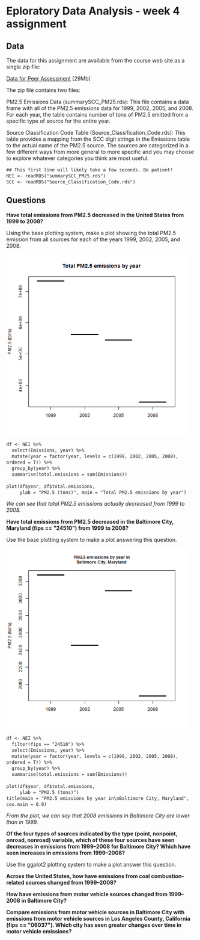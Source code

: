 # Eploratory Data Analysis - week 4 assignment

## Data

The data for this assignment are available from the course web site as a single 
zip file:

[Data for Peer Assessment][1] [29Mb]

The zip file contains two files:

PM2.5 Emissions Data (summarySCC_PM25.rds): This file contains a data frame with
all of the PM2.5 emissions data for 1999, 2002, 2005, and 2008. For each year,
the table contains number of tons of PM2.5 emitted from a specific type of
source for the entire year.

Source Classification Code Table (Source_Classification_Code.rds): This table
provides a mapping from the SCC digit strings in the Emissions table to the
actual name of the PM2.5 source. The sources are categorized in a few different
ways from more general to more specific and you may choose to explore whatever
categories you think are most useful.

```
## This first line will likely take a few seconds. Be patient!
NEI <- readRDS("summarySCC_PM25.rds")
SCC <- readRDS("Source_Classification_Code.rds")
```

## Questions

**Have total emissions from PM2.5 decreased in the United States from 1999 to 2008?**

Using the base plotting system, make a plot showing the total PM2.5
emission from all sources for each of the years 1999, 2002, 2005, and 2008.

![Total PM2.5 emissions by year](plot1.png)

```
df <- NEI %>%
  select(Emissions, year) %>%
  mutate(year = factor(year, levels = c(1999, 2002, 2005, 2008), ordered = T)) %>%
  group_by(year) %>%
  summarise(total.emissions = sum(Emissions))

plot(df$year, df$total.emissions,
     ylab = "PM2.5 (tons)", main = "Total PM2.5 emissions by year")
```

*We can see that total PM2.5 emissions actually decreased from 1999 to 2008.*

**Have total emissions from PM2.5 decreased in the Baltimore City, Maryland (fips == "24510") from 1999 to 2008?**

Use the base plotting system to make a plot answering this question.

![PM2.5 emissions by year in Baltimore City, Maryland](plot2.png)

```
df <- NEI %>%
  filter(fips == "24510") %>%
  select(Emissions, year) %>%
  mutate(year = factor(year, levels = c(1999, 2002, 2005, 2008), ordered = T)) %>%
  group_by(year) %>%
  summarise(total.emissions = sum(Emissions))

plot(df$year, df$total.emissions,
     ylab = "PM2.5 (tons)")
title(main = "PM2.5 emissions by year in\nBaltimore City, Maryland", cex.main = 0.9)
```

*From the plot, we can say that 2008 emissions in Baltimore City are lower than in 1999.*

**Of the four types of sources indicated by the type (point, nonpoint, onroad, nonroad) variable, which of these four sources have seen decreases in emissions from 1999–2008 for Baltimore City? Which have seen increases in emissions from 1999–2008?**

Use the ggplot2 plotting system to make a plot answer this question.



**Across the United States, how have emissions from coal combustion-related sources changed from 1999–2008?**

**How have emissions from motor vehicle sources changed from 1999–2008 in Baltimore City?**

**Compare emissions from motor vehicle sources in Baltimore City with emissions from motor vehicle sources in Los Angeles County, California (fips == "06037"). Which city has seen greater changes over time in motor vehicle emissions?**

[1]: https://d396qusza40orc.cloudfront.net/exdata%2Fdata%2FNEI_data.zip "National Emissions Inventory"
